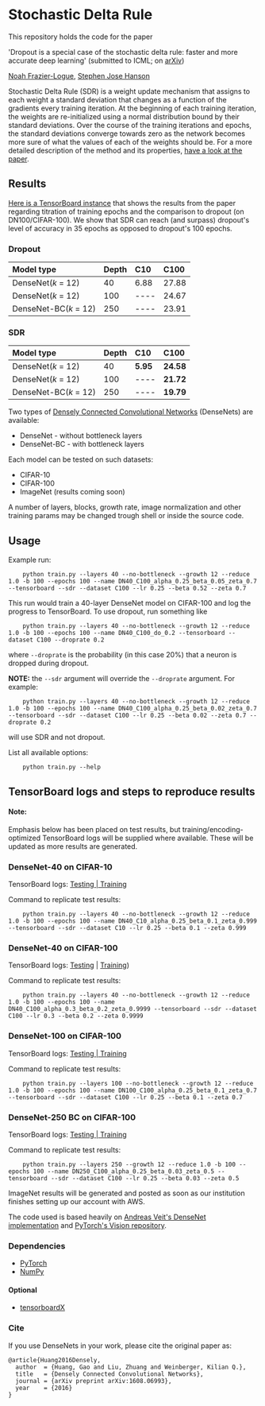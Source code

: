 # Stochastic Delta Rule

This repository holds the code for the paper 

'Dropout is a special case of the stochastic delta rule: faster and more accurate deep learning' (submitted to ICML; on [arXiv](https://arxiv.org/abs/1808.03578))

[Noah Frazier-Logue](https://www.linkedin.com/in/noah-frazier-logue-1524b796/), [Stephen Jose Hanson](http://nwkpsych.rutgers.edu/~jose/)

Stochastic Delta Rule (SDR) is a weight update mechanism that assigns to each weight a standard deviation that changes as a function of the gradients every training iteration. At the beginning of each training iteration, the weights are re-initialized using a normal distribution bound by their standard deviations. Over the course of the training iterations and epochs, the standard deviations converge towards zero as the network becomes more sure of what the values of each of the weights should be. For a more detailed description of the method and its properties, [have a look at the paper](https://arxiv.org/abs/1808.03578).


## Results

[Here is a TensorBoard instance](https://boards.aughie.org/board/EchkCFmhLRg4tzFlcff5DUMX4i0/#scalars&_smoothingWeight=0) that shows the results from the paper regarding titration of training epochs and the comparison to dropout (on DN100/CIFAR-100). We show that SDR can reach (and surpass) dropout's level of accuracy in 35 epochs as opposed to dropout's 100 epochs.

### Dropout

|Model type            |Depth  |C10    |C100   |
|:---------------------|:------|:------|:------|
|DenseNet(*k* = 12)    |40     |6.88   |27.88  |
|DenseNet(*k* = 12)    |100    |----   |24.67  |
|DenseNet-BC(*k* = 12) |250    |----   |23.91  |

### SDR

|Model type            |Depth  |C10    |C100   |
|:---------------------|:------|:------|:------|
|DenseNet(*k* = 12)    |40     |**5.95**   |**24.58**  |
|DenseNet(*k* = 12)    |100    |----   |**21.72**  |
|DenseNet-BC(*k* = 12) |250    |----   |**19.79**  |


Two types of [Densely Connected Convolutional Networks](https://arxiv.org/abs/1608.06993) (DenseNets) are available:

- DenseNet - without bottleneck layers
- DenseNet-BC - with bottleneck layers

Each model can be tested on such datasets:

- CIFAR-10
- CIFAR-100
- ImageNet (results coming soon)

A number of layers, blocks, growth rate, image normalization and other training params may be changed trough shell or inside the source code.

## Usage

Example run:

```
    python train.py --layers 40 --no-bottleneck --growth 12 --reduce 1.0 -b 100 --epochs 100 --name DN40_C100_alpha_0.25_beta_0.05_zeta_0.7 --tensorboard --sdr --dataset C100 --lr 0.25 --beta 0.52 --zeta 0.7
```

This run would train a 40-layer DenseNet model on CIFAR-100 and log the progress to TensorBoard. To use dropout, run something like

```
    python train.py --layers 40 --no-bottleneck --growth 12 --reduce 1.0 -b 100 --epochs 100 --name DN40_C100_do_0.2 --tensorboard --dataset C100 --droprate 0.2
```

where `--droprate` is the probability (in this case 20%) that a neuron is dropped during dropout.

**NOTE:** the `--sdr` argument will override the `--droprate` argument. For example:

```
    python train.py --layers 40 --no-bottleneck --growth 12 --reduce 1.0 -b 100 --epochs 100 --name DN40_C100_alpha_0.25_beta_0.02_zeta_0.7 --tensorboard --sdr --dataset C100 --lr 0.25 --beta 0.02 --zeta 0.7 --droprate 0.2
```

will use SDR and not dropout.


List all available options:

```    
    python train.py --help
```


## TensorBoard logs and steps to reproduce results

#### Note: 
Emphasis below has been placed on test results, but training/encoding-optimized TensorBoard logs will be supplied where available. These will be updated as more results are generated.

### DenseNet-40 on CIFAR-10

TensorBoard logs: [Testing | Training](https://boards.aughie.org/board/LMcrxHaX-ahRA_hCMGjSxE-0huY/#scalars&_smoothingWeight=0)

Command to replicate test results:
```
    python train.py --layers 40 --no-bottleneck --growth 12 --reduce 1.0 -b 100 --epochs 100 --name DN40_C10_alpha_0.25_beta_0.1_zeta_0.999 --tensorboard --sdr --dataset C10 --lr 0.25 --beta 0.1 --zeta 0.999
```

### DenseNet-40 on CIFAR-100

TensorBoard logs: [Testing](https://boards.aughie.org/board/unQ_RhhiWJgfgVH-RC9RBWVZh68/#scalars&_smoothingWeight=0) | [Training](https://boards.aughie.org/board/GNcmrOhQdxgwQXx2rppuQWmPSf0/#scalars&_smoothingWeight=0))

Command to replicate test results:
```
    python train.py --layers 40 --no-bottleneck --growth 12 --reduce 1.0 -b 100 --epochs 100 --name DN40_C100_alpha_0.3_beta_0.2_zeta_0.9999 --tensorboard --sdr --dataset C100 --lr 0.3 --beta 0.2 --zeta 0.9999
```

### DenseNet-100 on CIFAR-100

TensorBoard logs: [Testing | Training](https://boards.aughie.org/board/0L-rz-a7b_L51jg26kPUCX59yJM/#scalars&_smoothingWeight=0)

Command to replicate test results:
```
    python train.py --layers 100 --no-bottleneck --growth 12 --reduce 1.0 -b 100 --epochs 100 --name DN100_C100_alpha_0.25_beta_0.1_zeta_0.7 --tensorboard --sdr --dataset C100 --lr 0.25 --beta 0.1 --zeta 0.7
```

### DenseNet-250 BC on CIFAR-100

TensorBoard logs: [Testing | Training](https://boards.aughie.org/board/FbVdH33aGV50OeW49LgFRDK96D8/#scalars&_smoothingWeight=0)

Command to replicate test results:
```
    python train.py --layers 250 --growth 12 --reduce 1.0 -b 100 --epochs 100 --name DN250_C100_alpha_0.25_beta_0.03_zeta_0.5 --tensorboard --sdr --dataset C100 --lr 0.25 --beta 0.03 --zeta 0.5
```

ImageNet results will be generated and posted as soon as our institution finishes setting up our account with AWS.


The code used is based heavily on [Andreas Veit's DenseNet implementation](https://github.com/andreasveit/densenet-pytorch) and [PyTorch's Vision repository](https://github.com/pytorch/vision/blob/master/torchvision/models/densenet.py).


### Dependencies
* [PyTorch](http://pytorch.org/)
* [NumPy](https://www.numpy.org/)

#### Optional
* [tensorboardX](https://github.com/lanpa/tensorboardX)


### Cite
If you use DenseNets in your work, please cite the original paper as:
```
@article{Huang2016Densely,
  author  = {Huang, Gao and Liu, Zhuang and Weinberger, Kilian Q.},
  title   = {Densely Connected Convolutional Networks},
  journal = {arXiv preprint arXiv:1608.06993},
  year    = {2016}
}
```


